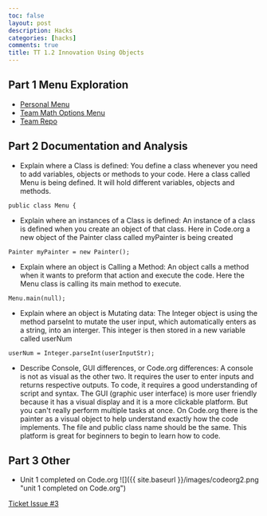 ```yaml
---
toc: false
layout: post
description: Hacks
categories: [hacks]
comments: true
title: TT 1.2 Innovation Using Objects
---
```


## Part 1 Menu Exploration
- [Personal Menu](https://tangalice.github.io/alicetang/java/jupyter/2022/09/05/Menu.html)
- [Team Math Options Menu](https://sarayu-pr11.github.io/teamGrapeSnails/jupyter/2022/09/05/menu.html)
- [Team Repo](https://github.com/sarayu-pr11/teamGrapeSnails)

## Part 2 Documentation and Analysis
- Explain where a Class is defined:
You define a class whenever you need to add variables, objects or methods to your code. Here a class called Menu is being defined. It will hold  different variables, objects and methods. 
```
public class Menu {
```

- Explain where an instances of a Class is defined:
An instance of a class is defined when you create an object of that class. Here in Code.org a new object of the Painter class called myPainter is being created
```
Painter myPainter = new Painter();
```

- Explain where an object is Calling a Method:
An object calls a method when it wants to preform that action and execute the code. Here the Menu class is calling its main method to execute.
```
Menu.main(null);
```

- Explain where an object is Mutating data:
The Integer object is using the method parseInt to mutate the user input, which automatically enters as a string, into an interger. This integer is then stored in a new variable called userNum
```
userNum = Integer.parseInt(userInputStr);
```

- Describe Console, GUI differences, or Code.org differences:
A console is not as visual as the other two. It requires the user to enter inputs and returns respective outputs. To code, it requires a good understanding of script and syntax. The GUI (graphic user interface) is more user friendly because it has a visual display and it is a more clickable platform. But you can't really perform multiple tasks at once. On Code.org there is the painter as a visual object to help understand exactly how the code implements. The file and public class name should be the same. This platform is great for beginners to begin to learn how to code.  


## Part 3 Other
- Unit 1 completed on Code.org
![]({{ site.baseurl }}/images/codeorg2.png "unit 1 completed on Code.org")



[Ticket Issue #3](https://github.com/tangalice/alicetang/issues/4)
